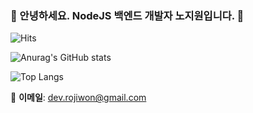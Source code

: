 ### 👋 안녕하세요. NodeJS 백엔드 개발자 노지원입니다. 👋

![Hits](https://hits.seeyoufarm.com/api/count/incr/badge.svg?url=https://github.com/industriously)

![Anurag's GitHub stats](https://github-readme-stats.vercel.app/api?username=industriously&show_icons=true&theme=vue&count_private=true&hide_border=true)

![Top Langs](https://github-readme-stats.vercel.app/api/top-langs/?username=industriously&show_icons=true&theme=vue&count_private=true&hide_border=true)

📧 **이메일**: dev.rojiwon@gmail.com
